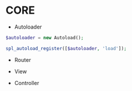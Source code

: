 # CORE

* Autoloader
```php
$autoloader = new Autoload();

spl_autoload_register([$autoloader, 'load']);
```

* Router

* View
* Controller
